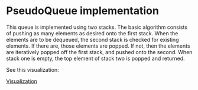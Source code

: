 # PseudoQueue implementation

This queue is implemented using two stacks. The basic algorithm consists of pushing as many elements as desired onto the first stack. When the elements are to be dequeued, the second stack is checked for existing elements. If there are, those elements are popped. If not, then the elements are iteratively popped off the first stack, and pushed onto the second. When stack one is empty, the top element of stack two is popped and returned.

See this visualization:

[Visualization]("https://github.com/bhlieberman/data-structures-and-algorithms/blob/main/java/datastructures/pseudoqueueViz.png")
